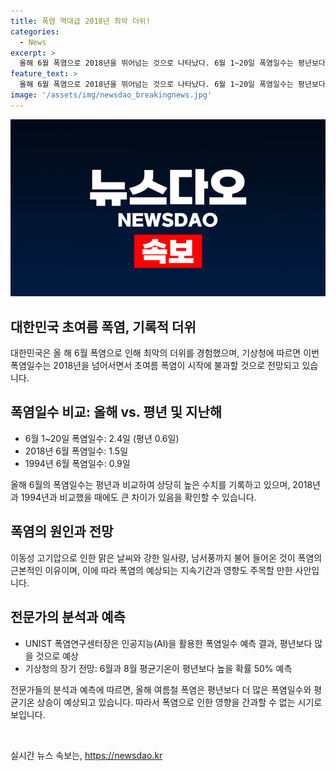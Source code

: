 ```yaml
---
title: 폭염 역대급 2018년 최악 더위!
categories:
  - News
excerpt: >
  올해 6월 폭염으로 2018년을 뛰어넘는 것으로 나타났다. 6월 1~20일 폭염일수는 평년보다 4배나 많은 2.4일로, 초여름 폭염은 장마 후 무더위로 이어질 전망이다. 이동성 고기압과 남서풍으로 인해 이른 무더위가 찾아왔으며, 장마가 끝나면 본격적인 찜통더위가 찾아올 것으로 예상된다. 지난 7일 기상청이 개최한 기상강좌에서는 올해 여름 폭염일수가 평년보다 많을 것으로 예측되고 있으며, 기상청은 장기 전망에서 6월과 8월의 평균기온이 평년보다 높을 확률이 50%로 분석되고 있으며, 7월은 평년과 비슷하거나 높을 확률이 40%로 나타났다.
feature_text: >
  올해 6월 폭염으로 2018년을 뛰어넘는 것으로 나타났다. 6월 1~20일 폭염일수는 평년보다 4배나 많은 2.4일로, 초여름 폭염은 장마 후 무더위로 이어질 전망이다. 이동성 고기압과 남서풍으로 인해 이른 무더위가 찾아왔으며, 장마가 끝나면 본격적인 찜통더위가 찾아올 것으로 예상된다. 지난 7일 기상청이 개최한 기상강좌에서는 올해 여름 폭염일수가 평년보다 많을 것으로 예측되고 있으며, 기상청은 장기 전망에서 6월과 8월의 평균기온이 평년보다 높을 확률이 50%로 분석되고 있으며, 7월은 평년과 비슷하거나 높을 확률이 40%로 나타났다.
image: '/assets/img/newsdao_breakingnews.jpg'
---
```


<p><img src="/assets/img/newsdao_breakingnews.jpg" alt="pcversion 속보" /></p>

<h2 data-ke-size="size26">대한민국 초여름 폭염, 기록적 더위</h2>

<p data-ke-size="size16">대한민국은 올 해 6월 폭염으로 인해 최악의 더위를 경험했으며, 기상청에 따르면 이번 폭염일수는 2018년을 넘어서면서 초여름 폭염이 시작에 불과할 것으로 전망되고 있습니다.</p>

<h2 data-ke-size="size24">폭염일수 비교: 올해 vs. 평년 및 지난해</h2>

<ul>
<li>6월 1~20일 폭염일수: 2.4일 (평년 0.6일)</li>
<li>2018년 6월 폭염일수: 1.5일</li>
<li>1994년 6월 폭염일수: 0.9일</li>
</ul>

<p data-ke-size="size16">올해 6월의 폭염일수는 평년과 비교하여 상당히 높은 수치를 기록하고 있으며, 2018년과 1994년과 비교했을 때에도 큰 차이가 있음을 확인할 수 있습니다.</p>

<h2 data-ke-size="size24">폭염의 원인과 전망</h2>

<p data-ke-size="size16">이동성 고기압으로 인한 맑은 날씨와 강한 일사량, 남서풍까지 불어 들어온 것이 폭염의 근본적인 이유이며, 이에 따라 폭염의 예상되는 지속기간과 영향도 주목할 만한 사안입니다.</p>

<h2 data-ke-size="size24">전문가의 분석과 예측</h2>

<ul>
<li>UNIST 폭염연구센터장은 인공지능(AI)을 활용한 폭염일수 예측 결과, 평년보다 많을 것으로 예상</li>
<li>기상청의 장기 전망: 6월과 8월 평균기온이 평년보다 높을 확률 50% 예측</li>
</ul>

<p data-ke-size="size16">전문가들의 분석과 예측에 따르면, 올해 여름철 폭염은 평년보다 더 많은 폭염일수와 평균기온 상승이 예상되고 있습니다. 따라서 폭염으로 인한 영향을 간과할 수 없는 시기로 보입니다.</p>

<p data-ke-size="size16">&nbsp;</p>
실시간 뉴스 속보는, <a href="https://newsdao.kr" rel="dofollow">https://newsdao.kr</a>


